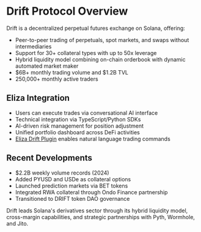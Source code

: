 # Drift Protocol Overview

Drift is a decentralized perpetual futures exchange on Solana, offering:
- Peer-to-peer trading of perpetuals, spot markets, and swaps without intermediaries
- Support for 30+ collateral types with up to 50x leverage
- Hybrid liquidity model combining on-chain orderbook with dynamic automated market maker
- $6B+ monthly trading volume and $1.2B TVL
- 250,000+ monthly active traders

## Eliza Integration
- Users can execute trades via conversational AI interface
- Technical integration via TypeScript/Python SDKs
- AI-driven risk management for position adjustment
- Unified portfolio dashboard across DeFi activities
- [Eliza Drift Plugin](https://github.com/elizaos-plugins/drift) enables natural language trading commands

## Recent Developments
- $2.2B weekly volume records (2024)
- Added PYUSD and USDe as collateral options
- Launched prediction markets via BET tokens
- Integrated RWA collateral through Ondo Finance partnership
- Transitioned to DRIFT token DAO governance

Drift leads Solana's derivatives sector through its hybrid liquidity model, cross-margin capabilities, and strategic partnerships with Pyth, Wormhole, and Jito.
